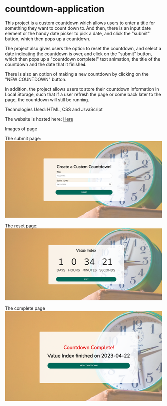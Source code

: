 # countdown-application
This project is a custom countdown which allows users to enter a title for something they want to count down to. And then, there is an input date element or the handy date picker to pick a date, and click the "submit" button, which then pops up a countdown.

The project also gives users the option to reset the countdown, and select a date indicating the countdown is over, and click on the "submit" button, which then pops up a "countdown complete!" text animation, the title of the countdown and the date that it finished.

There is also an option of making a new countdown by clicking on the "NEW COUNTDOWN" button.

In addition, the project allows users to store their countdown information in Local Storage, such that if a user refresh the page or come back later to the page, the countdown will still be running.

Technologies Used:
HTML, CSS and JavaScript

The website is hosted here: <a href="https://tamaratet.github.io/countdown-application/">Here</a>

Images of page

The submit page: ![submit page](https://github.com/TamaraTET/countdown-application/blob/master/img/countdownPage.PNG)

The reset page: ![reset page](https://github.com/TamaraTET/countdown-application/blob/master/img/resetPage.PNG)

The complete page ![complete page](https://github.com/TamaraTET/countdown-application/blob/master/img/completePage.PNG)






